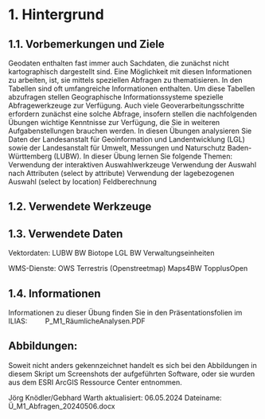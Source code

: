# 1. Hintergrund
## 1.1. Vorbemerkungen und Ziele
Geodaten enthalten fast immer auch Sachdaten, die zunächst nicht kartographisch dargestellt sind. Eine Möglichkeit mit diesen Informationen zu arbeiten, ist, sie mittels speziellen Abfragen zu thematisieren. In den Tabellen sind oft umfangreiche Informationen enthalten. Um diese Tabellen abzufragen stellen Geographische Informationssysteme spezielle Abfragewerkzeuge zur Verfügung. 
Auch viele Geoverarbeitungsschritte erfordern zunächst eine solche Abfrage, insofern stellen die nachfolgenden Übungen wichtige Kenntnisse zur Verfügung, die Sie in weiteren Aufgabenstellungen brauchen werden. 
In diesen Übungen analysieren Sie Daten der Landesanstalt für Geoinformation und Landentwicklung (LGL) sowie der Landesanstalt für Umwelt, Messungen und Naturschutz Baden-Württemberg (LUBW). 
In dieser Übung lernen Sie folgende Themen: 
Verwendung der interaktiven Auswahlwerkzeuge 
Verwendung der Auswahl nach Attributen (select by attribute) 
Verwendung der lagebezogenen Auswahl (select by location) 
Feldberechnung 

## 1.2. Verwendete Werkzeuge

## 1.3. Verwendete Daten
Vektordaten:
LUBW BW Biotope
LGL BW Verwaltungseinheiten

WMS-Dienste:
OWS Terrestris (Openstreetmap)
Maps4BW
TopplusOpen

## 1.4. Informationen
Informationen zu dieser Übung finden Sie in den Präsentationsfolien im ILIAS: 
            P_M1_RäumlicheAnalysen.PDF 

## Abbildungen:
Soweit nicht anders gekennzeichnet handelt es sich bei den Abbildungen in diesem Skript um Screenshots der aufgeführten Software, oder sie wurden aus dem ESRI ArcGIS Ressource Center entnommen.
 

Jörg Knödler/Gebhard Warth
aktualisiert: 06.05.2024
Dateiname: Ü_M1_Abfragen_20240506.docx
